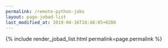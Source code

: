 ```yaml
---
permalink: /remote-python-jobs
layout: page-jobad-list
last_modified_at: 2019-04-16T18:48:05+0200
---
```

{% include render_jobad_list.html permalink=page.permalink %}
